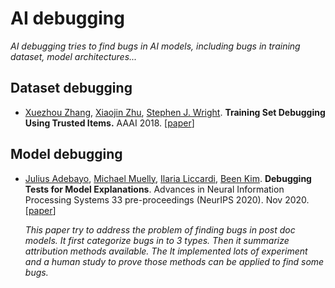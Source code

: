 # AI debugging

*AI debugging tries to find bugs in AI models, including bugs in training dataset, model architectures...*

## Dataset debugging

- [Xuezhou Zhang](https://arxiv.org/search/cs?searchtype=author&query=Zhang%2C+X), [Xiaojin Zhu](https://arxiv.org/search/cs?searchtype=author&query=Zhu%2C+X), [Stephen J. Wright](https://arxiv.org/search/cs?searchtype=author&query=Wright%2C+S+J). **Training Set Debugging Using Trusted Items.** AAAI 2018. [[paper](https://arxiv.org/abs/1801.08019)]


## Model debugging

- [Julius Adebayo](https://arxiv.org/search/cs?searchtype=author&query=Adebayo%2C+J), [Michael Muelly](https://arxiv.org/search/cs?searchtype=author&query=Muelly%2C+M), [Ilaria Liccardi](https://arxiv.org/search/cs?searchtype=author&query=Liccardi%2C+I), [Been Kim](https://arxiv.org/search/cs?searchtype=author&query=Kim%2C+B). **Debugging Tests for Model Explanations**. Advances in Neural Information Processing Systems 33 pre-proceedings (NeurIPS 2020). Nov 2020. [[paper](https://proceedings.neurips.cc/paper/2020/file/075b051ec3d22dac7b33f788da631fd4-Paper.pdf)]

  *This paper try to address the problem of finding bugs in post doc models. It first categorize bugs in to 3 types. Then it summarize attribution methods available. The It implemented lots of experiment and a human study to prove those methods can be applied to find some bugs.*

